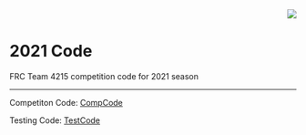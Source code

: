 <img align="right" src="https://avatars2.githubusercontent.com/u/10326347?s=200&v=4">
<br />


# 2021 Code
FRC Team 4215 competition code for 2021 season
****
Competiton Code: [CompCode](https://github.com/TrinityTrihawks/2020/tree/master/CompCode)

Testing Code: [TestCode](https://github.com/TrinityTrihawks/2020/tree/master/TestCode)
